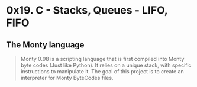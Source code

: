 # 0x19. C - Stacks, Queues - LIFO, FIFO
## The Monty language
> Monty 0.98 is a scripting language that is first compiled into Monty byte codes (Just like Python). It relies on a unique stack, with specific instructions to manipulate it. The goal of this project is to create an interpreter for Monty ByteCodes files.
